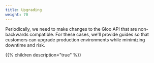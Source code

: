 ```yaml
---
title: Upgrading
weight: 70
---
```


Periodically, we need to make changes to the Gloo API that are non-backwards compatible. For these cases, 
we'll provide guides so that customers can upgrade production environments while minimizing downtime and risk. 

{{% children description="true" %}}
